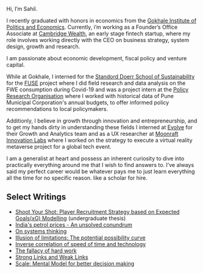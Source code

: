 Hi, I’m Sahil. 

I recently graduated with honors in economics from the [Gokhale Institute of Politics and Economics](https://gipe.ac.in/). Currently, i’m working as a Founder’s Office Associate at [Cambridge Wealth](https://www.cambridgewealth.in/), an early stage fintech startup, where my role involves working directly with the CEO on business strategy, system design, growth and research.   

I am passionate about economic development, fiscal policy and venture capital. 

While at Gokhale, I interned for the [Standord Doerr School of Sustainability]([url](https://sustainability.stanford.edu/)) for the [FUSE](fuse.stanford.edu) project where I did field research and data analysis on the FWE consumption during Covid-19 and was a project intern at the [Policy Research Organisation](policyresearch.in) where I worked with historical data of Pune Municipal Corporation's annual budgets, to offer informed policy recommendations to local policymakers. 

Additionly, I believe in growth through innovation and entrepreneurship, and to get my hands dirty in understanding these fields I interned at [Evolve](evolveinc.io) for their Growth and Analytics team and as a UX researcher at [Moonraft Innovation Labs](moonraft.com) where I worked on the strategy to execute a virtual reality metaverse project for a global tech event.   
 
I am a generalist at heart and possess an inherent curiosity to dive into practically everything around me that I wish to find answers to. I’ve always said my perfect career would be whatever pays me to just learn everything all the time for no specific reason. like a scholar for hire.

## Select Writings
- [Shoot Your Shot: Player Recruitment Strategy based on Expected Goals(xG) Modelling](https://bit.ly/undergrad-thesis) (undergraduate thesis)
- [India's petrol prices - An unsolved conundrum]([url](https://sahilpawar.substack.com/p/indias-petrol-prices-the-unsolved)) 
- [On systems thinking]([url](https://sahilpawar.substack.com/p/on-systems-thinking))
- [Illusion of limitations: The potential possibility curve]([url](https://sahilpawar.substack.com/p/illusion-of-limitations-the-potential))
- [Inverse correlation of speed of time and technology]([url](https://sahilpawar.substack.com/p/inverse-correlation-between-speed))
- [The fallacy of hard work]([url](https://sahilpawar.substack.com/p/the-fallacy-of-hard-work))
- [Strong Links and Weak Links]([url](https://sahilpawar.substack.com/p/messi-lebron-warren-buffet-and-effective-philanthropy)https://sahilpawar.substack.com/p/messi-lebron-warren-buffet-and-effective-philanthropy)
- [Scale: Mental Model for better decision making]([url](https://open.substack.com/pub/sahilpawar/p/scale-a-mental-model-for-better-decision-making?r=i0qgj&utm_campaign=post&utm_medium=web)https://open.substack.com/pub/sahilpawar/p/scale-a-mental-model-for-better-decision-making?r=i0qgj&utm_campaign=post&utm_medium=web)
